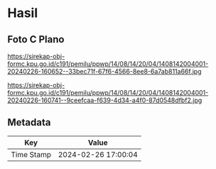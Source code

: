 # Hasil

## Foto C Plano

https://sirekap-obj-formc.kpu.go.id/c191/pemilu/ppwp/14/08/14/20/04/1408142004001-20240226-160652--33bec71f-67f6-4566-8ee8-6a7ab811a66f.jpg

https://sirekap-obj-formc.kpu.go.id/c191/pemilu/ppwp/14/08/14/20/04/1408142004001-20240226-160741--9ceefcaa-f639-4d34-a4f0-87d0548dfbf2.jpg


## Metadata

| Key        | Value               |
| ---------- | ------------------- |
| Time Stamp | 2024-02-26 17:00:04 |



